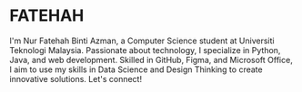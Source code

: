 # FATEHAH
I'm Nur Fatehah Binti Azman, a Computer Science student at Universiti Teknologi Malaysia. Passionate about technology, I specialize in Python, Java, and web development. Skilled in GitHub, Figma, and Microsoft Office, I aim to use my skills in Data Science and Design Thinking to create innovative solutions. Let's connect!
